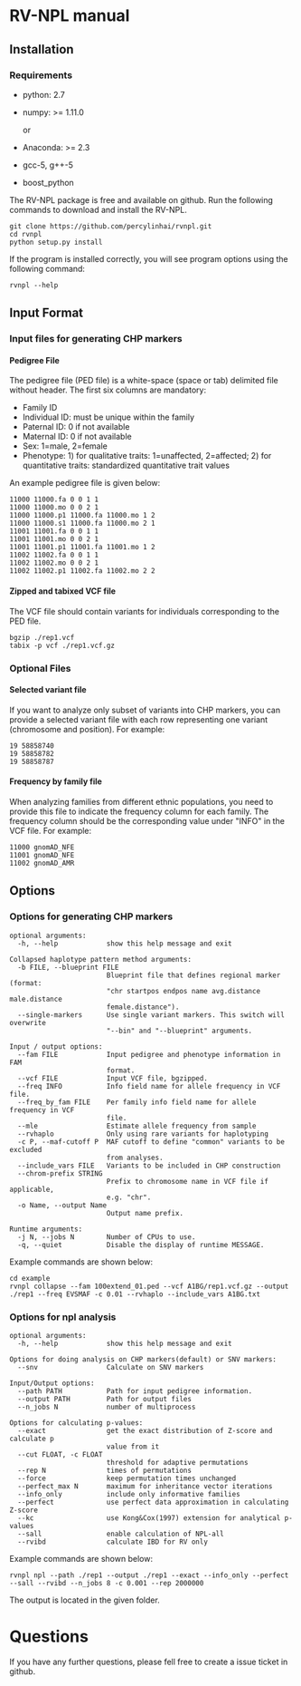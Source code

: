 # RV-NPL manual

## Installation

### Requirements

+ python: 2.7

+ numpy: >= 1.11.0

  or

+ Anaconda: >= 2.3

+ gcc-5, g++-5

+ boost_python

The RV-NPL package is free and available on github.  Run the following commands to download and install the RV-NPL.

``` shell
git clone https://github.com/percylinhai/rvnpl.git
cd rvnpl
python setup.py install 
```

If the program is installed correctly, you will see program options using the following command:

```shell
rvnpl --help
```



## Input Format

### Input files for generating CHP markers

#### Pedigree File

The pedigree file (PED file) is a white-space (space or tab) delimited file without header. The first six columns are mandatory:

+ Family ID     
+ Individual ID: must be unique within the family     
+ Paternal ID: 0 if not available 
+ Maternal ID: 0 if not available 
+ Sex:  1=male, 2=female   
+ Phenotype: 1) for qualitative traits: 1=unaffected, 2=affected; 
             2) for quantitative traits: standardized quantitative trait values

An example pedigree file is given below:

```
11000 11000.fa 0 0 1 1
11000 11000.mo 0 0 2 1
11000 11000.p1 11000.fa 11000.mo 1 2
11000 11000.s1 11000.fa 11000.mo 2 1
11001 11001.fa 0 0 1 1
11001 11001.mo 0 0 2 1
11001 11001.p1 11001.fa 11001.mo 1 2
11002 11002.fa 0 0 1 1
11002 11002.mo 0 0 2 1
11002 11002.p1 11002.fa 11002.mo 2 2
```
#### Zipped and tabixed VCF file
The VCF file should contain variants for individuals corresponding to the PED file.

```
bgzip ./rep1.vcf
tabix -p vcf ./rep1.vcf.gz
```





### Optional Files

#### Selected variant file

If you want to analyze only subset of variants into CHP markers, you can provide a selected variant file with each row representing one variant (chromosome and position). For example:

```
19 58858740
19 58858782
19 58858787
```

#### Frequency by family file

When analyzing families from different ethnic populations, you need to provide this file to indicate the frequency column for each family. The frequency column should be the corresponding value under "INFO" in the VCF file. For example:

```
11000 gnomAD_NFE
11001 gnomAD_NFE
11002 gnomAD_AMR
```

## Options

### Options for generating CHP markers

```
optional arguments:
  -h, --help            show this help message and exit

Collapsed haplotype pattern method arguments:
  -b FILE, --blueprint FILE
                        Blueprint file that defines regional marker (format:
                        "chr startpos endpos name avg.distance male.distance
                        female.distance").
  --single-markers      Use single variant markers. This switch will overwrite
                        "--bin" and "--blueprint" arguments.

Input / output options:
  --fam FILE            Input pedigree and phenotype information in FAM
                        format.
  --vcf FILE            Input VCF file, bgzipped.
  --freq INFO           Info field name for allele frequency in VCF file.
  --freq_by_fam FILE    Per family info field name for allele frequency in VCF
                        file.
  --mle                 Estimate allele frequency from sample
  --rvhaplo             Only using rare variants for haplotyping
  -c P, --maf-cutoff P  MAF cutoff to define "common" variants to be excluded
                        from analyses.
  --include_vars FILE   Variants to be included in CHP construction
  --chrom-prefix STRING
                        Prefix to chromosome name in VCF file if applicable,
                        e.g. "chr".
  -o Name, --output Name
                        Output name prefix.

Runtime arguments:
  -j N, --jobs N        Number of CPUs to use.
  -q, --quiet           Disable the display of runtime MESSAGE.
```

Example commands are shown below:

```shell
cd example
rvnpl collapse --fam 100extend_01.ped --vcf A1BG/rep1.vcf.gz --output ./rep1 --freq EVSMAF -c 0.01 --rvhaplo --include_vars A1BG.txt 
```

### Options for npl analysis

```
optional arguments:
  -h, --help            show this help message and exit

Options for doing analysis on CHP markers(default) or SNV markers:
  --snv                 Calculate on SNV markers

Input/Output options:
  --path PATH           Path for input pedigree information.
  --output PATH         Path for output files
  --n_jobs N            number of multiprocess

Options for calculating p-values:
  --exact               get the exact distribution of Z-score and calculate p
                        value from it
  --cut FLOAT, -c FLOAT
                        threshold for adaptive permutations
  --rep N               times of permutations
  --force               keep permutation times unchanged
  --perfect_max N       maximum for inheritance vector iterations
  --info_only           include only informative families
  --perfect             use perfect data approximation in calculating Z-score
  --kc                  use Kong&Cox(1997) extension for analytical p-values
  --sall                enable calculation of NPL-all
  --rvibd               calculate IBD for RV only
```

Example commands are shown below:

```shell
rvnpl npl --path ./rep1 --output ./rep1 --exact --info_only --perfect --sall --rvibd --n_jobs 8 -c 0.001 --rep 2000000

```

The output is located in the given folder.

# Questions

If you have any further questions, please fell free to create a issue ticket in github. 
